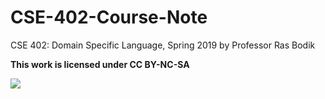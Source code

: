 # CSE-402-Course-Note
CSE 402: Domain Specific Language, Spring 2019 by Professor Ras Bodik

**This work is licensed under CC BY-NC-SA**

![](https://licensebuttons.net/l/by-nc-sa/3.0/88x31.png)
